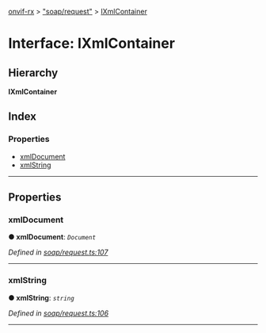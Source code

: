 [onvif-rx](../README.md) > ["soap/request"](../modules/_soap_request_.md) > [IXmlContainer](../interfaces/_soap_request_.ixmlcontainer.md)

# Interface: IXmlContainer

## Hierarchy

**IXmlContainer**

## Index

### Properties

* [xmlDocument](_soap_request_.ixmlcontainer.md#xmldocument)
* [xmlString](_soap_request_.ixmlcontainer.md#xmlstring)

---

## Properties

<a id="xmldocument"></a>

###  xmlDocument

**● xmlDocument**: *`Document`*

*Defined in [soap/request.ts:107](https://github.com/patrickmichalina/onvif-rx/blob/034e4d6/src/soap/request.ts#L107)*

___
<a id="xmlstring"></a>

###  xmlString

**● xmlString**: *`string`*

*Defined in [soap/request.ts:106](https://github.com/patrickmichalina/onvif-rx/blob/034e4d6/src/soap/request.ts#L106)*

___

